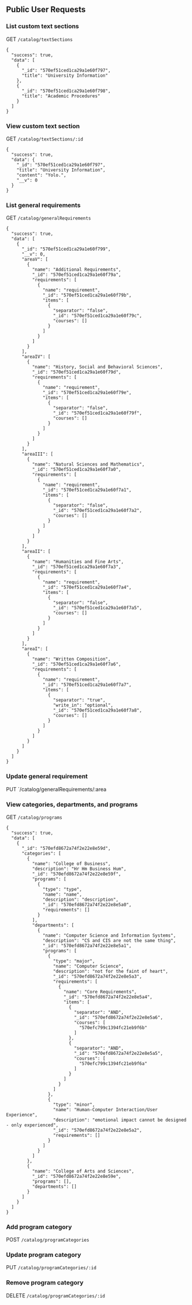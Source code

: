 ## Public User Requests

### List custom text sections

GET `/catalog/textSections`

    {
      "success": true,
      "data": [
        {
          "_id": "570ef51ced1ca29a1e60f797",
          "title": "University Information"
        },
        {
          "_id": "570ef51ced1ca29a1e60f798",
          "title": "Academic Procedures"
        }
      ]
    }

### View custom text section
GET `/catalog/textSections/:id`

    {
      "success": true,
      "data": {
        "_id": "570ef51ced1ca29a1e60f797",
        "title": "University Information",
        "content": "Yolo.",
        "__v": 0
      }
    }

### List general requirements
GET `/catalog/generalRequirements`

    {
      "success": true,
      "data": [
        {
          "_id": "570ef51ced1ca29a1e60f799",
          "__v": 0,
          "areaV": [
            {
              "name": "Additional Requirements",
              "_id": "570ef51ced1ca29a1e60f79a",
              "requirements": [
                {
                  "name": "requirement",
                  "_id": "570ef51ced1ca29a1e60f79b",
                  "items": [
                    {
                      "separator": "false",
                      "_id": "570ef51ced1ca29a1e60f79c",
                      "courses": []
                    }
                  ]
                }
              ]
            }
          ],
          "areaIV": [
            {
              "name": "History, Social and Behavioral Sciences",
              "_id": "570ef51ced1ca29a1e60f79d",
              "requirements": [
                {
                  "name": "requirement",
                  "_id": "570ef51ced1ca29a1e60f79e",
                  "items": [
                    {
                      "separator": "false",
                      "_id": "570ef51ced1ca29a1e60f79f",
                      "courses": []
                    }
                  ]
                }
              ]
            }
          ],
          "areaIII": [
            {
              "name": "Natural Sciences and Mathematics",
              "_id": "570ef51ced1ca29a1e60f7a0",
              "requirements": [
                {
                  "name": "requirement",
                  "_id": "570ef51ced1ca29a1e60f7a1",
                  "items": [
                    {
                      "separator": "false",
                      "_id": "570ef51ced1ca29a1e60f7a2",
                      "courses": []
                    }
                  ]
                }
              ]
            }
          ],
          "areaII": [
            {
              "name": "Humanities and Fine Arts",
              "_id": "570ef51ced1ca29a1e60f7a3",
              "requirements": [
                {
                  "name": "requirement",
                  "_id": "570ef51ced1ca29a1e60f7a4",
                  "items": [
                    {
                      "separator": "false",
                      "_id": "570ef51ced1ca29a1e60f7a5",
                      "courses": []
                    }
                  ]
                }
              ]
            }
          ],
          "areaI": [
            {
              "name": "Written Composition",
              "_id": "570ef51ced1ca29a1e60f7a6",
              "requirements": [
                {
                  "name": "requirement",
                  "_id": "570ef51ced1ca29a1e60f7a7",
                  "items": [
                    {
                      "separator": "true",
                      "write_in": "optional",
                      "_id": "570ef51ced1ca29a1e60f7a8",
                      "courses": []
                    }
                  ]
                }
              ]
            }
          ]
        }
      ]
    }

### Update general requirement
PUT `/catalog/generalRequirements/:area


### View categories, departments, and programs
GET `/catalog/programs`

    {
      "success": true,
      "data": [
        {
          "_id": "570efd8672a74f2e22e8e59d",
          "categories": [
            {
              "name": "College of Business",
              "description": "Hr Hm Business Hum",
              "_id": "570efd8672a74f2e22e8e59f",
              "programs": [
                {
                  "type": "type",
                  "name": "name",
                  "description": "description",
                  "_id": "570efd8672a74f2e22e8e5a0",
                  "requirements": []
                }
              ],
              "departments": [
                {
                  "name": "Computer Science and Information Systems",
                  "description": "CS and CIS are not the same thing",
                  "_id": "570efd8672a74f2e22e8e5a1",
                  "programs": [
                    {
                      "type": "major",
                      "name": "Computer Science",
                      "description": "not for the faint of heart",
                      "_id": "570efd8672a74f2e22e8e5a3",
                      "requirements": [
                        {
                          "name": "Core Requirements",
                          "_id": "570efd8672a74f2e22e8e5a4",
                          "items": [
                            {
                              "separator": "AND",
                              "_id": "570efd8672a74f2e22e8e5a6",
                              "courses": [
                                "570efc799c1394fc21eb9f6b"
                              ]
                            },
                            {
                              "separator": "AND",
                              "_id": "570efd8672a74f2e22e8e5a5",
                              "courses": [
                                "570efc799c1394fc21eb9f6a"
                              ]
                            }
                          ]
                        }
                      ]
                    },
                    {
                      "type": "minor",
                      "name": "Human-Computer Interaction/User Experience",
                      "description": "emotional impact cannot be designed - only experienced",
                      "_id": "570efd8672a74f2e22e8e5a2",
                      "requirements": []
                    }
                  ]
                }
              ]
            },
            {
              "name": "College of Arts and Sciences",
              "_id": "570efd8672a74f2e22e8e59e",
              "programs": [],
              "departments": []
            }
          ]
        }
      ]
    }

### Add program category
POST `/catalog/programCategories`

### Update program category
PUT `/catalog/programCategories/:id`

### Remove program category
DELETE `/catalog/programCategories/:id`
